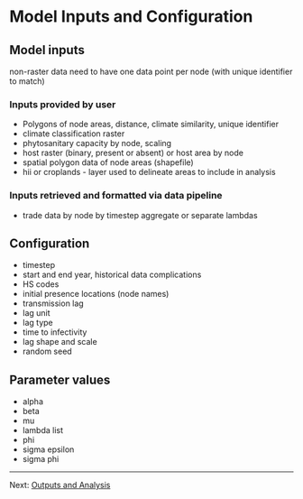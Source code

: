 # Model Inputs and Configuration

## Model inputs 
non-raster data need to have one data point per node (with unique identifier to match)

### Inputs provided by user
* Polygons of node areas, distance, climate similarity, unique identifier
* climate classification raster
* phytosanitary capacity by node, scaling
* host raster (binary, present or absent) or host area by node
* spatial polygon data of node areas (shapefile)
* hii or croplands - layer used to delineate areas to include in analysis

### Inputs retrieved and formatted via data pipeline
* trade data by node by timestep
aggregate or separate lambdas

## Configuration
* timestep
* start and end year, historical data complications
* HS codes
* initial presence locations (node names)
* transmission lag
* lag unit
* lag type
* time to infectivity
* lag shape and scale
* random seed

## Parameter values
* alpha
* beta
* mu
* lambda list
* phi
* sigma epsilon
* sigma phi


---

Next: [Outputs and Analysis](outputs.md)